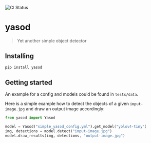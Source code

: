 ![CI Status](https://github.com/michdr/yasod/workflows/CI/badge.svg)

# yasod
> Yet another simple object detector

## Installing
```bash
pip install yasod
``` 

## Getting started
An example for a config and models could be found in `tests/data`. 

Here is a simple example how to detect the objects of a given `input-image.jpg` and draw an output image accordingly:
```python
from yasod import Yasod

model = Yasod("simple_yasod_config.yml").get_model("yolov4-tiny")
img, detections = model.detect("input-image.jpg")
model.draw_results(img, detections, "output-image.jpg")
``` 
